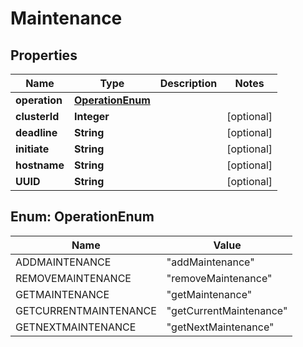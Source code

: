 

# Maintenance


## Properties

| Name | Type | Description | Notes |
|------------ | ------------- | ------------- | -------------|
|**operation** | [**OperationEnum**](#OperationEnum) |  |  |
|**clusterId** | **Integer** |  |  [optional] |
|**deadline** | **String** |  |  [optional] |
|**initiate** | **String** |  |  [optional] |
|**hostname** | **String** |  |  [optional] |
|**UUID** | **String** |  |  [optional] |



## Enum: OperationEnum

| Name | Value |
|---- | -----|
| ADDMAINTENANCE | &quot;addMaintenance&quot; |
| REMOVEMAINTENANCE | &quot;removeMaintenance&quot; |
| GETMAINTENANCE | &quot;getMaintenance&quot; |
| GETCURRENTMAINTENANCE | &quot;getCurrentMaintenance&quot; |
| GETNEXTMAINTENANCE | &quot;getNextMaintenance&quot; |



